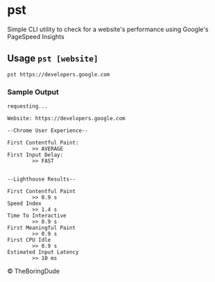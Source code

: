 # pst
Simple CLI utility to check for a website's performance using Google's PageSpeed Insights

## Usage `pst [website]`
```
pst https://developers.google.com
```

### Sample Output
```
requesting...

Website: https://developers.google.com

--Chrome User Experience--

First Contentful Paint: 
        >> AVERAGE
First Input Delay: 
        >> FAST


--Lighthouse Results--

First Contentful Paint
        >> 0.9 s
Speed Index
        >> 1.4 s
Time To Interactive
        >> 0.9 s
First Meaningful Paint
        >> 0.9 s
First CPU Idle
        >> 0.9 s
Estimated Input Latency
        >> 10 ms
```

&copy; TheBoringDude